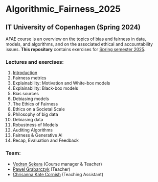 # Algorithmic_Fairness_2025
## IT University of Copenhagen (Spring 2024)

AFAE course is an overview on the topics of bias and fairness in data, models, and algorithms, and on the associated ethical and accountability issues. **This repository** contains exercises for [Spring semester 2025](https://learnit.itu.dk/course/view.php?id=3024271).

### Lectures and exercises:
1. [Introduction](https://github.com/Xannadoo/Algorithmic_Fairness_2025/tree/main/01_Introduction)
2. Fairness metrics
3. Explainability: Motivation and White-box models
4. Explainability: Black-box models
5. Bias sources
6. Debiasing models
7. The Ethics of Fairness
8. Ethics on a Societal Scale
9. Philosophy of big data
10. Debiasing data
11. Robustness of Models
12. Auditing Algorithms
13. Fairness & Generative AI
14. Recap, Evaluation and Feedback

### Team:
* [Vedran Sekara](mailto:vsek@itu.dk) (Course manager & Teacher)
* [Pawel Grabarczyk](mailto:pawg@itu.dk) (Teacher)
* [Chrisanna Kate Cornish](mailto:ccor@itu.dk) (Teaching Assistant)